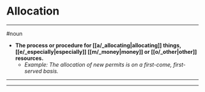 # Allocation
---
#noun
- **The process or procedure for [[a/_allocating|allocating]] things, [[e/_especially|especially]] [[m/_money|money]] or [[o/_other|other]] resources.**
	- _Example: The allocation of new permits is on a first-come, first-served basis._
---
---
